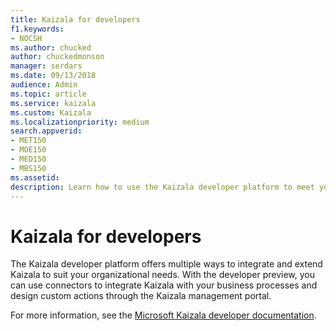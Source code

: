 ```yaml
---
title: Kaizala for developers
f1.keywords:
- NOCSH
ms.author: chucked
author: chuckedmonson
manager: serdars
ms.date: 09/13/2018
audience: Admin
ms.topic: article
ms.service: kaizala
ms.custom: Kaizala
ms.localizationpriority: medium
search.appverid:
- MET150
- MOE150
- MED150
- MBS150
ms.assetid: 
description: Learn how to use the Kaizala developer platform to meet your organizational needs.
---
```


# Kaizala for developers

The Kaizala developer platform offers multiple ways to integrate and extend Kaizala to suit your organizational needs. With the developer preview, you can use connectors to integrate Kaizala with your business processes and design custom actions through the Kaizala management portal.

For more information, see the [Microsoft Kaizala developer documentation](/kaizala/developer-platform).
